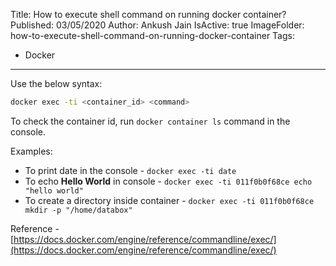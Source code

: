 Title: How to execute shell command on running docker container?
Published: 03/05/2020
Author: Ankush Jain
IsActive: true
ImageFolder: how-to-execute-shell-command-on-running-docker-container
Tags:
  - Docker
---
Use the below syntax:

```bash
docker exec -ti <container_id> <command>
```

To check the container id, run `docker container ls` command in the console.

Examples:
*   To print date in the console -  `docker exec -ti date`
*   To echo **Hello World** in console - `docker exec -ti 011f0b0f68ce echo "hello world"`
*   To create a directory inside container - `docker exec -ti 011f0b0f68ce mkdir -p "/home/databox"`

Reference - [https://docs.docker.com/engine/reference/commandline/exec/](https://docs.docker.com/engine/reference/commandline/exec/)

                
